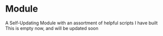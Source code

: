 # Module
A Self-Updating Module with an assortment of helpful scripts I have built
</br>
This is empty now, and will be updated soon
